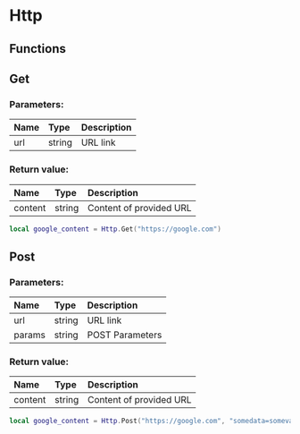 # Http

## Functions

## Get

### Parameters:

| Name | Type | Description |
| :--- | :--- | :--- |
| url | string | URL link |

### Return value:

| Name | Type | Description |
| :--- | :--- | :--- |
| content | string | Content of provided URL |

```lua
local google_content = Http.Get("https://google.com")
```

## Post

### Parameters:

| Name | Type | Description |
| :--- | :--- | :--- |
| url | string | URL link |
| params | string | POST Parameters |

### Return value:

| Name | Type | Description |
| :--- | :--- | :--- |
| content | string | Content of provided URL |

```lua
local google_content = Http.Post("https://google.com", "somedata=somevalue")
```
